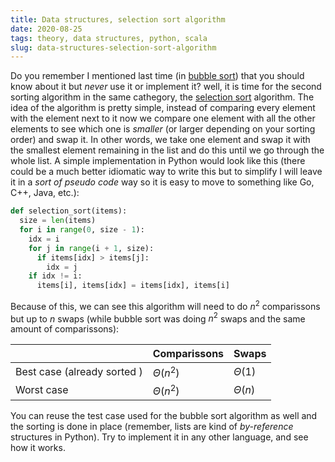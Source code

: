 ```yaml
---
title: Data structures, selection sort algorithm
date: 2020-08-25
tags: theory, data structures, python, scala
slug: data-structures-selection-sort-algorithm
---
```


Do you remember I mentioned last time (in [bubble sort]()) that you should know about it but _never_ use it or implement it? well, it is time for the second sorting algorithm in the same cathegory, the [selection sort](https://en.wikipedia.org/wiki/Selection_sort) algorithm. The idea of the algorithm is pretty simple, instead of comparing every element with the element next to it now we compare one element with all the other elements to see which one is _smaller_ (or larger depending on your sorting order) and swap it. In other words, we take one element and swap it with the smallest element remaining in the list and do this until we go through the whole list. A simple implementation in Python would look like this (there could be a much better idiomatic way to write this but to simplify I will leave it in a _sort of pseudo code_ way so it is easy to move to something like Go, C++, Java, etc.):

```python
def selection_sort(items):
  size = len(items)
  for i in range(0, size - 1):
    idx = i
    for j in range(i + 1, size):
      if items[idx] > items[j]:
        idx = j
    if idx != i:
      items[i], items[idx] = items[idx], items[i]
```

Because of this, we can see this algorithm will need to do $n^2$ comparissons but up to $n$ swaps (while bubble sort was doing $n^2$ swaps and the same amount of comparissons):

|                             | Comparissons  | Swaps       |
|-----------------------------|---------------|-------------|
| Best case (already sorted ) | $\Theta(n^2)$ | $\Theta(1)$ |
| Worst case                  | $\Theta(n^2)$ | $\Theta(n)$ |

You can reuse the test case used for the bubble sort algorithm as well and the sorting is done in place (remember, lists are kind of _by-reference_ structures in Python). Try to implement it in any other language, and see how it works.
